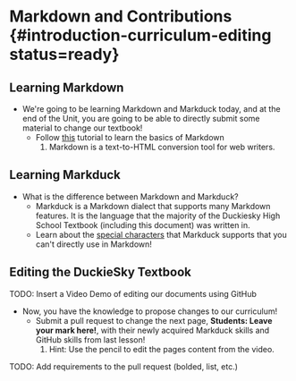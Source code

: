 # Markdown and Contributions {#introduction-curriculum-editing status=ready}

## Learning Markdown 

- We're going to be learning Markdown and Markduck today, and at the end of the Unit, you are going to be able to directly submit some material to change our textbook!
    - Follow [this](https://www.markdowntutorial.com/) tutorial to learn the basics of Markdown
        1. Markdown is a text-to-HTML conversion tool for web writers.

## Learning Markduck

- What is the difference between Markdown and Markduck?
    - Markduck is a Markdown dialect that supports many Markdown features. It is the language that the majority of the Duckiesky High School Textbook (including this document) was written in.
    - Learn about the [special characters](https://docs.duckietown.org/DT19/duckumentation/out/markduck_special_pars.html) that Markduck supports that you can't directly use in Markdown!

## Editing the DuckieSky Textbook 

TODO: Insert a Video Demo of editing our documents using GitHub

- Now, you have the knowledge to propose changes to our curriculum!
    - Submit a pull request to change the next page, __Students: Leave your mark here!__, with their newly acquired Markduck skills and GitHub skills from last lesson! 
        1. Hint: Use the pencil to edit the pages content from the video.

TODO: Add requirements to the pull request (bolded, list, etc.)